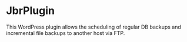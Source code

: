 # JbrPlugin

This WordPress plugin allows the scheduling of regular DB backups and incremental file backups
to another host via FTP.
